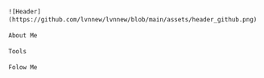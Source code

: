     ![Header](https://github.com/lvnnew/lvnnew/blob/main/assets/header_github.png)

    About Me

    Tools

    Folow Me
